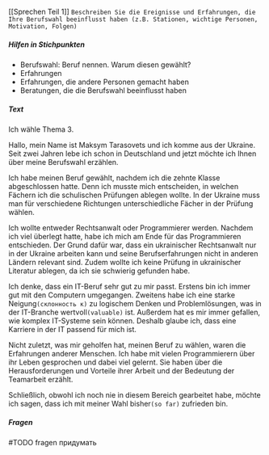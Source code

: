  [[Sprechen Teil 1]]
`Beschreiben Sie die Ereignisse und Erfahrungen, die Ihre Berufswahl beeinflusst haben (z.B. Stationen, wichtige Personen, Motivation, Folgen)`
##### Hilfen in Stichpunkten
- Berufswahl: Beruf nennen. Warum diesen gewählt?
- Erfahrungen
- Erfahrungen, die andere Personen gemacht haben
- Beratungen, die die Berufswahl beeinflusst haben
##### Text
Ich wähle Thema 3.

Hallo, mein Name ist Maksym Tarasovets und ich komme aus der Ukraine. Seit zwei Jahren lebe ich schon in Deutschland und jetzt möchte ich Ihnen über meine Berufswahl erzählen.

Ich habe meinen Beruf gewählt, nachdem ich die zehnte Klasse abgeschlossen hatte. Denn ich musste mich entscheiden, in welchen Fächern ich die schulischen Prüfungen ablegen wollte. In der Ukraine muss man für verschiedene Richtungen unterschiedliche Fächer in der Prüfung wählen.

Ich wollte entweder Rechtsanwalt oder Programmierer werden. Nachdem ich viel überlegt hatte, habe ich mich am Ende für das Programmieren entschieden. Der Grund dafür war, dass ein ukrainischer Rechtsanwalt nur in der Ukraine arbeiten kann und seine Berufserfahrungen nicht in anderen Ländern relevant sind. Zudem wollte ich keine Prüfung in ukrainischer Literatur ablegen, da ich sie schwierig gefunden habe.

Ich denke, dass ein IT-Beruf sehr gut zu mir passt. Erstens bin ich immer gut mit den Computern umgegangen. Zweitens habe ich eine starke Neigung`(склонность к)` zu logischem Denken und Problemlösungen, was in der IT-Branche wertvoll`(valuable)` ist. Außerdem hat es mir immer gefallen, wie komplex IT-Systeme sein können. Deshalb glaube ich, dass eine Karriere in der IT passend für mich ist.

Nicht zuletzt, was mir geholfen hat, meinen Beruf zu wählen, waren die Erfahrungen anderer Menschen. Ich habe mit vielen Programmierern über ihr Leben gesprochen und dabei viel gelernt. Sie haben über die Herausforderungen und Vorteile ihrer Arbeit und der Bedeutung der Teamarbeit erzählt.

Schließlich, obwohl ich noch nie in diesem Bereich gearbeitet habe, möchte ich sagen, dass ich mit meiner Wahl bisher`(so far)` zufrieden bin.
##### Fragen
#TODO fragen придумать